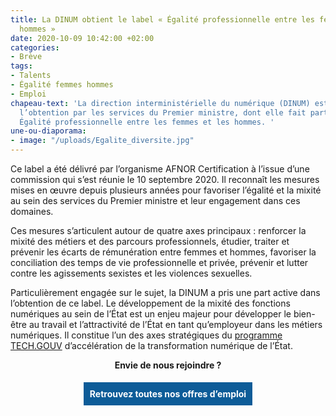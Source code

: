 ```yaml
---
title: La DINUM obtient le label « Égalité professionnelle entre les femmes et les
  hommes »
date: 2020-10-09 10:42:00 +02:00
categories:
- Brève
tags:
- Talents
- Égalité femmes hommes
- Emploi
chapeau-text: 'La direction interministérielle du numérique (DINUM) est fière d’annoncer
  l’obtention par les services du Premier ministre, dont elle fait partie, du label
  Égalité professionnelle entre les femmes et les hommes. '
une-ou-diaporama:
- image: "/uploads/Egalite_diversite.jpg"
---
```


<style>
.button {
background-color: #0d5c98;
border: 1px solid white;
color: white;
padding: 10px 10px;
text-align: center;
text-decoration: none;
display: inline-block;
font-style: normal;
margin: 4px 2px;
cursor: pointer;
}
</style>

Ce label a été délivré par l’organisme AFNOR Certification à l’issue d’une commission qui s’est réunie le 10 septembre 2020. Il reconnaît les mesures mises en œuvre depuis plusieurs années pour favoriser l’égalité et la mixité au sein des services du Premier ministre et leur engagement dans ces domaines. 

Ces mesures s’articulent autour de quatre axes principaux : renforcer la mixité des métiers et des parcours professionnels, étudier, traiter et prévenir les écarts de rémunération entre femmes et hommes, favoriser la conciliation des temps de vie professionnelle et privée, prévenir et lutter contre les agissements sexistes et les violences sexuelles.

Particulièrement engagée sur le sujet, la DINUM a pris une part active dans l’obtention de ce label. Le développement de la mixité des fonctions numériques au sein de l’État est un enjeu majeur pour développer le bien-être au travail et l’attractivité de l’État en tant qu’employeur dans les métiers numériques. Il constitue l’un des axes stratégiques du [programme TECH.GOUV](https://www.numerique.gouv.fr/publications/tech-gouv-strategie-et-feuille-de-route-2019-2021/) d’accélération de la transformation numérique de l’État.
<br>

<div align="center">
<p align="center"><b>Envie de nous rejoindre ?</b></p>
<a href="/rejoignez-nous/" class="button"><b>Retrouvez toutes nos offres d’emploi</b></a>
</div>